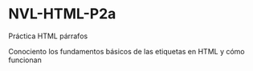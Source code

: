 # NVL-HTML-P2a
Práctica HTML párrafos

Conociento los fundamentos básicos de las etiquetas en HTML y cómo funcionan
